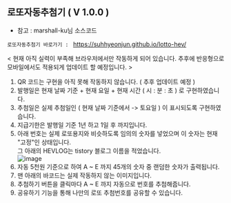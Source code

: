 ## 로또자동추첨기 ( V 1.0.0 )
- 참고 : marshall-ku님 소스코드

``로또자동추첨기 바로가기 : ``   https://suhhyeonjun.github.io/lotto-hev/

< 현재 아직 실력이 부족해 브라우저에서만 작동하게 되어 있습니다. 추후에 반응형으로 모바일에서도 적용되게 업데이트 할 예정입니다. >

1. QR 코드는 구현을 아직 못해 작동하지 않습니다. ( 추후 업데이트 예정 )
2. 발행일은 현재 날짜 기준 + 현재 요일 + 현재 시간 ( 시 : 분 : 초 ) 로 구현하였습니다.
3. 추첨일은 실제 추첨일인 ( 현재 날짜 기준에서 -> 토요일 ) 이 표시되도록 구현하였습니다.
3. 지급기한은 발행일 기준 1년 하고 1일 후 까지입니다.
4. 아래 번호는 실제 로또용지와 비슷하도록 임의의 숫자를 넣었으며 이 숫자는 현재 "고정"인 상태입니다. <br>
그 아래의 HEVLOG는 tistory 블로그 이름을 적었습니다. <br>
![image](https://user-images.githubusercontent.com/99153215/192149632-a50d4e76-38da-4679-a4a2-fd3921284759.png)
5. 자동 5천원 기준으로 하여 A ~ E 까지 45개의 숫자 중 랜덤한 숫자가 출력됩니다.
6. 맨 아래의 바코드는 실제 작동하지 않는 이미지입니다.
7. 추첨하기 버튼을 클릭마다 A ~ E 까지 자동으로 번호를 추첨해줍니다.
8. 공유하기 기능을 통해 나만의 로또 추첨번호를 공유할 수 있습니다.





